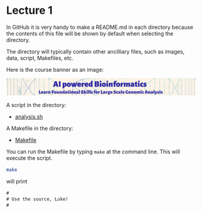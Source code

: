 # Lecture 1

In GitHub it is very handy to make a README.md in each directory because the contents of this file will be shown by default when selecting the directory.

The directory will typically contain other ancilliary files, such as images, data, script, Makefiles, etc.

Here is the course banner as an image:

![Bioinformatics Course Banner][appbio-banner]

[appbio-banner]: img/applied-bioinfo-2024.png

A script in the directory:

* [analysis.sh](analysis.sh)

A Makefile in the directory:

* [Makefile](Makefile)

You can run the Makefile by typing `make` at the command line. This will execute the script.

```bash
make
```

will print

```
#
# Use the source, Luke!
#
```

